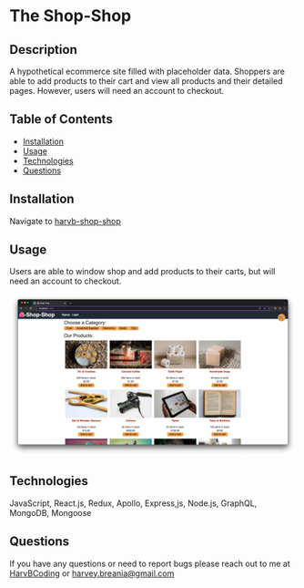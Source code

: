 
  # The Shop-Shop
  

  ## Description
  A hypothetical ecommerce site filled with placeholder data. Shoppers are able to add products to their cart and view all products and their detailed pages. However, users will need an account to checkout.

  ## Table of Contents
  * [Installation](#installation)
  * [Usage](#usage)
  * [Technologies](#technologies)
  * [Questions](#questions)
  

  ## Installation
  Navigate to [harvb-shop-shop](https://harvb-shop-shop.herokuapp.com/)

  ## Usage
  Users are able to window shop and add products to their carts, but will need an account to checkout.

  ![shop-shopscreenshot](client/public/shop-shopscreenshot.png)

  
  ## Technologies

  JavaScript, React.js, Redux, Apollo, Express,js, Node.js, GraphQL, MongoDB, Mongoose
  

  ## Questions
  If you have any questions or need to report bugs please reach out to me at [HarvBCoding](https://www.github.com/HarvBCoding) or harvey.breania@gmail.com
  
  

